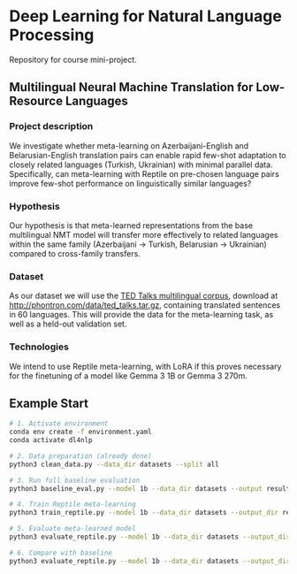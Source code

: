 # Deep Learning for Natural Language Processing

Repository for course mini-project.

## Multilingual Neural Machine Translation for Low-Resource Languages

### Project description

We investigate whether meta-learning on Azerbaijani-English and Belarusian-English translation pairs can enable rapid few-shot adaptation to closely related languages (Turkish, Ukrainian) with minimal parallel data. Specifically, can meta-learning with Reptile on pre-chosen language pairs improve few-shot performance on linguistically similar languages?

### Hypothesis

Our hypothesis is that meta-learned representations from the base multilingual NMT model will transfer more effectively to related languages within the same family (Azerbaijani $\to$ Turkish, Belarusian $\to$ Ukrainian) compared to cross-family transfers.

### Dataset

As our dataset we will use the [TED Talks multilingual corpus](http://aclweb.org/anthology/N18-2084), download at <http://phontron.com/data/ted_talks.tar.gz>, containing translated sentences in 60 languages. This will provide the data for the meta-learning task, as well as a held-out validation set.

### Technologies

We intend to use Reptile meta-learning, with LoRA if this proves necessary for the finetuning of a model like Gemma 3 1B or Gemma 3 270m.


## Example Start

```bash
# 1. Activate environment
conda env create -f environment.yaml
conda activate dl4nlp

# 2. Data preparation (already done)
python3 clean_data.py --data_dir datasets --split all

# 3. Run full baseline evaluation
python3 baseline_eval.py --model 1b --data_dir datasets --output results/baseline_1b.json --max_examples 100

# 4. Train Reptile meta-learning
python3 train_reptile.py --model 1b --data_dir datasets --output_dir results/reptile_1b --meta_steps 50 --inner_steps 5

# 5. Evaluate meta-learned model
python3 evaluate_reptile.py --model 1b --data_dir datasets --output_dir results/eval_1b --support_size 5

# 6. Compare with baseline
python3 evaluate_reptile.py --model 1b --data_dir datasets --output_dir results/comparison_1b --baseline_file results/baseline_1b.json
```